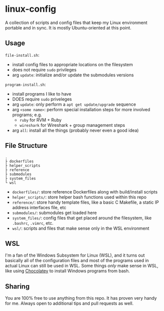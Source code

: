 
# linux-config
A collection of scripts and config files that keep my Linux environment portable and in sync. It is
mostly Ubuntu-oriented at this point.

## Usage
`file-install.sh`:
- install config files to appropriate locations on the filesystem
- does not require `sudo` privileges
- arg `update`: initialize and/or update the submodules versions

`program-install.sh`:
- install programs I like to have
- DOES require `sudo` priveleges
- arg `update`: only perform a `apt get update/upgrade` sequence
- arg `<some name>`: perform special installation steps for more involved programs; e.g.
  - `ruby` for RVM + Ruby
  - `wireshark` for Wireshark + group management steps
- arg `all`: install all the things (probably never even a good idea)

## File Structure
```
.
├ dockerfiles
├ helper_scripts
├ reference
├ submodules
├ system_files
└ wsl
```
- `dockerfiles/`: store reference Dockerfiles along with build/install scripts
- `helper_scripts/`: store helper bash functions used within this repo
- `reference/`: store handy template files, like a basic C Makefile, a static IP address interfaces
  file, etc
- `submodules/`: submodules get loaded here
- `system_files/`: config files that get placed around the filesystem, like `.bashrc`, `.vimrc`,
  etc.
- `wsl/`: scripts and files that make sense only in the WSL environment

## WSL
I'm a fan of the Windows Subsystem for Linux (WSL), and it turns out basically all of the
configuration files and most of the programs used in actual Linux can still be used in WSL. Some
things _only_ make sense in WSL, like using [Chocolatey](https://github.com/chocolatey/choco) to
install Windows programs from bash.

## Sharing
You are 100% free to use anything from this repo. It has proven very handy for me. Always open to
additional tips and pull requests as well.
